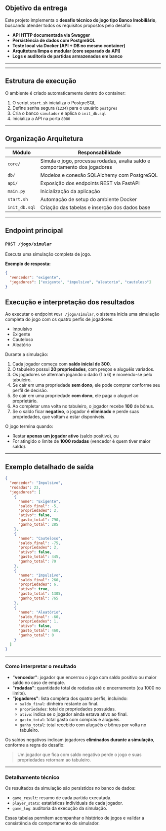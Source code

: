 
## Objetivo da entrega

Este projeto implementa o **desafio técnico do jogo tipo Banco Imobiliário**, buscando atender todos os requisitos propostos pelo desafio:

- **API HTTP documentada via Swagger**
- **Persistência de dados com PostgreSQL**
- **Teste local via Docker (API + DB no mesmo container)**
- **Arquitetura limpa e modular (core separado da API)**
- **Logs e auditoria de partidas armazenados em banco**

---

---

## Estrutura de execução

O ambiente é criado automaticamente dentro do container:

1. O script `start.sh` inicializa o PostgreSQL
2. Define senha segura (`1234`) para o usuário `postgres`
3. Cria o banco `simulador` e aplica o `init_db.sql`
4. Inicializa a API na porta `8080`

---

## Organização Arquitetura

| Módulo         | Responsabilidade                                                            |
| --------------- | --------------------------------------------------------------------------- |
| `core/`       | Simula o jogo, processa rodadas, avalia saldo e comportamento dos jogadores |
| `db/`         | Modelos e conexão SQLAlchemy com PostgreSQL                                |
| `api/`        | Exposição dos endpoints REST via FastAPI                                  |
| `main.py`     | Inicialização da aplicação                                              |
| `start.sh`    | Automação de setup do ambiente Docker                                     |
| `init_db.sql` | Criação das tabelas e inserção dos dados base                           |

---

## Endpoint principal

### `POST /jogo/simular`

Executa uma simulação completa de jogo.

**Exemplo de resposta:**

```json
{
  "vencedor": "exigente",
  "jogadores": ["exigente", "impulsivo", "aleatorio", "cauteloso"]
}
```

## Execução e interpretação dos resultados

Ao executar o endpoint `POST /jogo/simular`, o sistema inicia uma simulação completa do jogo com os quatro perfis de jogadores:

- Impulsivo
- Exigente
- Cauteloso
- Aleatório

Durante a simulação:

1. Cada jogador começa com **saldo inicial de 300**.
2. O tabuleiro possui **20 propriedades**, com preços e aluguéis variados.
3. Os jogadores se alternam jogando o dado (1 a 6) e movendo-se pelo tabuleiro.
4. Se cair em uma propriedade **sem dono**, ele pode comprar conforme seu perfil de decisão.
5. Se cair em uma propriedade **com dono**, ele paga o aluguel ao proprietário.
6. Ao completar uma volta no tabuleiro, o jogador recebe **100** de bônus.
7. Se o saldo ficar **negativo**, o jogador é **eliminado** e perde suas propriedades, que voltam a estar disponíveis.

O jogo termina quando:

- Restar **apenas um jogador ativo** (saldo positivo), ou
- For atingido o limite de **1000 rodadas** (vencedor é quem tiver maior saldo).

---

## Exemplo detalhado de saída

```json
{
  "vencedor": "Impulsivo",
  "rodadas": 23,
  "jogadores": [
    {
      "nome": "Exigente",
      "saldo_final": -5,
      "propriedades": 2,
      "ativo": false,
      "gasto_total": 790,
      "ganho_total": 285
    },
    {
      "nome": "Cauteloso",
      "saldo_final": -75,
      "propriedades": 2,
      "ativo": false,
      "gasto_total": 445,
      "ganho_total": 70
    },
    {
      "nome": "Impulsivo",
      "saldo_final": 260,
      "propriedades": 6,
      "ativo": true,
      "gasto_total": 1305,
      "ganho_total": 765
    },
    {
      "nome": "Aleatório",
      "saldo_final": -60,
      "propriedades": 1,
      "ativo": false,
      "gasto_total": 460,
      "ganho_total": 0
    }
  ]
}
```

---

### Como interpretar o resultado

- **"vencedor"**: jogador que encerrou o jogo com saldo positivo ou maior saldo no caso de empate.
- **"rodadas"**: quantidade total de rodadas até o encerramento (ou 1000 no limite).
- **"jogadores"**: lista completa dos quatro perfis, incluindo:
  - `saldo_final`: dinheiro restante ao final.
  - `propriedades`: total de propriedades possuídas.
  - `ativo`: indica se o jogador ainda estava ativo ao final.
  - `gasto_total`: total gasto com compras e aluguéis.
  - `ganho_total`: total recebido com aluguéis e bônus por volta no tabuleiro.

Os saldos negativos indicam jogadores **eliminados durante a simulação**, conforme a regra do desafio:

> Um jogador que fica com saldo negativo perde o jogo e suas propriedades retornam ao tabuleiro.

---

### Detalhamento técnico

Os resultados da simulação são persistidos no banco de dados:

- `game_result`: resumo de cada partida executada.
- `player_stats`: estatísticas individuais de cada jogador.
- `game_log`: auditoria da execução da simulação.

Essas tabelas permitem acompanhar o histórico de jogos e validar a consistência do comportamento do simulador.
